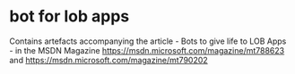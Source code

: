  # bot for lob apps
Contains artefacts accompanying the article - Bots to give life to LOB Apps - in the MSDN Magazine   https://msdn.microsoft.com/magazine/mt788623  and https://msdn.microsoft.com/magazine/mt790202
